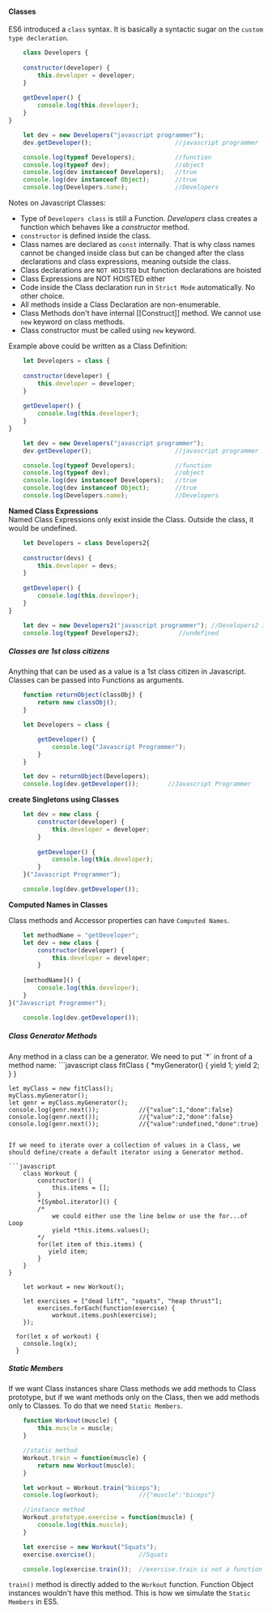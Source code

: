 <h4>Classes</h4>

ES6 introduced a `class` syntax. It is basically a syntactic sugar on the `custom type decleration`. 
```javascript
	class Developers {
  
  	constructor(developer) {
    	this.developer = developer;
  	}
  
  	getDeveloper() {
    	console.log(this.developer);
  	}
}

	let dev = new Developers("javascript programmer");
	dev.getDeveloper();                       //javascript programmer

	console.log(typeof Developers);           //function
	console.log(typeof dev);				  //object
	console.log(dev instanceof Developers);   //true
	console.log(dev instanceof Object);       //true
	console.log(Developers.name);			  //Developers
```

Notes on Javascript Classes:
- Type of `Developers class` is still a Function. <i>Developers</i> class creates a function which behaves like a <i>constructor</i> method. 
- `constructor` is defined inside the class.
- Class names are declared as `const` internally. That is why class names cannot be changed inside class but can be changed after the class declarations and class expressions, meaning outside the class.
- Class declarations are `NOT HOISTED` but function declarations are hoisted
- Class Expressions are NOT HOISTED either
- Code inside the Class declaration run in `Strict Mode` automatically. No other choice.
- All methods inside a Class Declaration are non-enumerable.
- Class Methods don't have internal [[Construct]] method. We cannot use `new` keyword on class methods.
- Class constructor must be called using `new` keyword.

Example above could be written as a Class Definition:
```javascript
	let Developers = class {
  
  	constructor(developer) {
    	this.developer = developer;
  	}
  
  	getDeveloper() {
    	console.log(this.developer);
  	}
}

	let dev = new Developers("javascript programmer");
	dev.getDeveloper();                       //javascript programmer

	console.log(typeof Developers);           //function
	console.log(typeof dev);				  //object
	console.log(dev instanceof Developers);   //true
	console.log(dev instanceof Object);       //true
	console.log(Developers.name);			  //Developers
```
<strong>Named Class Expressions</strong><br>
Named Class Expressions only exist inside the Class. Outside the class, it would be undefined.
```javascript
	let Developers = class Developers2{
  
  	constructor(devs) {
    	this.developer = devs;
  	}
  
  	getDeveloper() {
    	console.log(this.developer);
  	}
}

	let dev = new Developers2("javascript programmer"); //Developers2 is not defined
	console.log(typeof Developers2);           //undefined
```

<h5>Classes are 1st class citizens</h5>

Anything that can be used as a value is a 1st class citizen in Javascript. <br>
Classes can be passed into Functions as arguments.
```javascript
	function returnObject(classObj) {
  		return new classObj();
	}

	let Developers = class {

    	getDeveloper() {
        	console.log("Javascript Programmer");
    	}
	}

	let dev = returnObject(Developers);
	console.log(dev.getDeveloper());		//Javascript Programmer
```
<strong>create Singletons using Classes</strong><br>
```javascript
	let dev = new class {
  		constructor(developer) {
    		this.developer = developer;
  		}
  
  		getDeveloper() {
    		console.log(this.developer);
  		}
	}("Javascript Programmer");

	console.log(dev.getDeveloper());
```
<strong>Computed Names in Classes</strong><br>

Class methods and Accessor properties can have `Computed Names`.
```javascript
	let methodName = "getDeveloper";
	let dev = new class {
  		constructor(developer) {
    		this.developer = developer;
  		}
  
  	[methodName]() {
    	console.log(this.developer);
  	}
}("Javascript Programmer");

	console.log(dev.getDeveloper());
```
<h5>Class Generator Methods</h5>
Any method in a class can be a generator. We need to put `*` in front of a method name:
```javascript
	class fitClass {
  		*myGenerator() {
    		yield 1;
    		yield 2;
  		}
	}

	let myClass = new fitClass();
	myClass.myGenerator();
	let genr = myClass.myGenerator();
	console.log(genr.next());			//{"value":1,"done":false}
	console.log(genr.next());			//{"value":2,"done":false}
	console.log(genr.next());			//{"value":undefined,"done":true}
```

If we need to iterate over a collection of values in a Class, we should define/create a default iterator using a Generator method.

```javascript
	class Workout {
  		constructor() {
    		this.items = [];
  		}
  		*[Symbol.iterator]() {
    	/*
    		we could either use the line below or use the for...of Loop
    		yield *this.items.values();
    	*/
    	for(let item of this.items) {
           yield item;
        }
  	}
}

	let workout = new Workout();

	let exercises = ["dead lift", "squats", "heap thrust"];
        exercises.forEach(function(exercise) {
            workout.items.push(exercise);
    });
    
  for(let x of workout) {
    console.log(x);
  }
```

<h5>Static Members</h5>

If we want Class instances share Class methods we add methods to Class prototype, but if we want methods only on the Class, then we add methods only to Classes. To do that we need `Static Members`.
```javascript
	function Workout(muscle) {
  		this.muscle = muscle;
	}

	//static method
	Workout.train = function(muscle) {
  		return new Workout(muscle);
	}

	let workout = Workout.train("biceps");
	console.log(workout);           //{"muscle":"biceps"}

	//instance method
	Workout.prototype.exercise = function(muscle) {
  		console.log(this.muscle);
	}

	let exercise = new Workout("Squats");
	exercise.exercise();            //Squats

	console.log(exercise.train());  //exercise.train is not a function
```

`train()` method is directly added to the `Workout` function. Function Object instances wouldn't have this method. This is how we simulate the `Static Members` in ES5.

